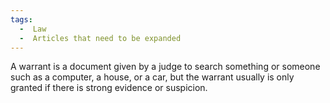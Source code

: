 ```yaml
---
tags:
  -  Law
  -  Articles that need to be expanded
---
```

A warrant is a document given by a judge to search something or someone
such as a computer, a house, or a car, but the warrant usually is only
granted if there is strong evidence or suspicion.